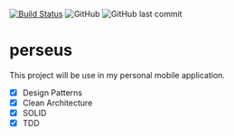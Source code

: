[![Build Status](https://travis-ci.com/samuelcsantana/perseus.svg?branch=master)](https://travis-ci.com/samuelcsantana/perseus)
![GitHub](https://img.shields.io/github/license/samuelcsantana/perseus)
![GitHub last commit](https://img.shields.io/github/last-commit/samuelcsantana/perseus)
# perseus

This project will be use in my personal mobile application.

- [x] Design Patterns
- [x] Clean Architecture 
- [x] SOLID  
- [x] TDD